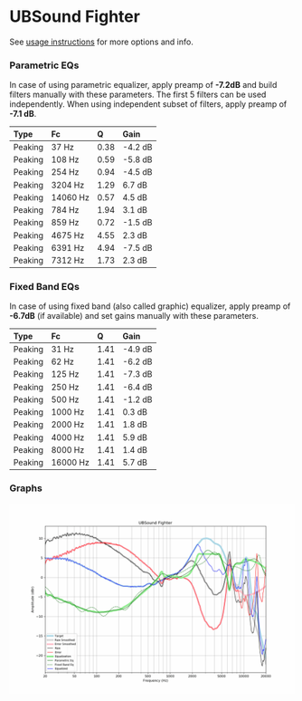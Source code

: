 # UBSound Fighter
See [usage instructions](https://github.com/jaakkopasanen/AutoEq#usage) for more options and info.

### Parametric EQs
In case of using parametric equalizer, apply preamp of **-7.2dB** and build filters manually
with these parameters. The first 5 filters can be used independently.
When using independent subset of filters, apply preamp of **-7.1 dB**.

| Type    | Fc       |    Q | Gain    |
|:--------|:---------|:-----|:--------|
| Peaking | 37 Hz    | 0.38 | -4.2 dB |
| Peaking | 108 Hz   | 0.59 | -5.8 dB |
| Peaking | 254 Hz   | 0.94 | -4.5 dB |
| Peaking | 3204 Hz  | 1.29 | 6.7 dB  |
| Peaking | 14060 Hz | 0.57 | 4.5 dB  |
| Peaking | 784 Hz   | 1.94 | 3.1 dB  |
| Peaking | 859 Hz   | 0.72 | -1.5 dB |
| Peaking | 4675 Hz  | 4.55 | 2.3 dB  |
| Peaking | 6391 Hz  | 4.94 | -7.5 dB |
| Peaking | 7312 Hz  | 1.73 | 2.3 dB  |

### Fixed Band EQs
In case of using fixed band (also called graphic) equalizer, apply preamp of **-6.7dB**
(if available) and set gains manually with these parameters.

| Type    | Fc       |    Q | Gain    |
|:--------|:---------|:-----|:--------|
| Peaking | 31 Hz    | 1.41 | -4.9 dB |
| Peaking | 62 Hz    | 1.41 | -6.2 dB |
| Peaking | 125 Hz   | 1.41 | -7.3 dB |
| Peaking | 250 Hz   | 1.41 | -6.4 dB |
| Peaking | 500 Hz   | 1.41 | -1.2 dB |
| Peaking | 1000 Hz  | 1.41 | 0.3 dB  |
| Peaking | 2000 Hz  | 1.41 | 1.8 dB  |
| Peaking | 4000 Hz  | 1.41 | 5.9 dB  |
| Peaking | 8000 Hz  | 1.41 | 1.4 dB  |
| Peaking | 16000 Hz | 1.41 | 5.7 dB  |

### Graphs
![](./UBSound%20Fighter.png)